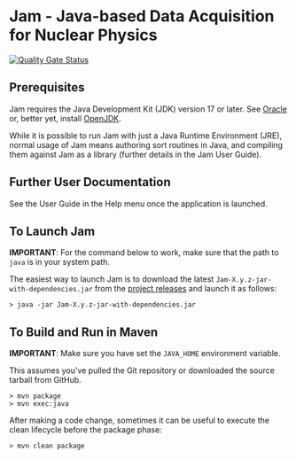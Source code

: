 Jam - Java-based Data Acquisition for Nuclear Physics
=====================================================

[![Quality Gate Status](https://sonarcloud.io/api/project_badges/measure?project=dwvisser_jam-daq-code&metric=alert_status)](https://sonarcloud.io/dashboard?id=dwvisser_jam-daq-code)

Prerequisites
-------------

Jam requires the Java Development Kit (JDK) version 17 or later. See
[Oracle](https://www.oracle.com/technetwork/java/javase/overview/) or, better
yet, install [OpenJDK](https://openjdk.java.net/).

While it is possible to run Jam with just a Java Runtime Environment (JRE),
normal usage of Jam means authoring sort routines in Java, and compiling them
against Jam as a library (further details in the Jam User Guide).

Further User Documentation
--------------------------

See the User Guide in the Help menu once the application is launched.

To Launch Jam
-------------

**IMPORTANT**: For the command below to work, make sure that the path to `java`
is in your system path.

The easiest way to launch Jam is to download the latest
`Jam-X.y.z-jar-with-dependencies.jar` from the
[project releases](https://github.com/dwvisser/jam-daq-code/releases) and launch
it as follows:

    > java -jar Jam-X.y.z-jar-with-dependencies.jar

To Build and Run in Maven
-------------------------

**IMPORTANT**: Make sure you have set the `JAVA_HOME` environment variable.

This assumes you've pulled the Git repository or downloaded the source tarball
from GitHub.

    > mvn package
    > mvn exec:java

After making a code change, sometimes it can be useful to execute the clean
lifecycle before
the package phase:

    > mvn clean package
